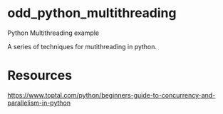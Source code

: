 # odd_python_multithreading
Python Multithreading example

A series of techniques for mutithreading in python.

# Resources
https://www.toptal.com/python/beginners-guide-to-concurrency-and-parallelism-in-python
